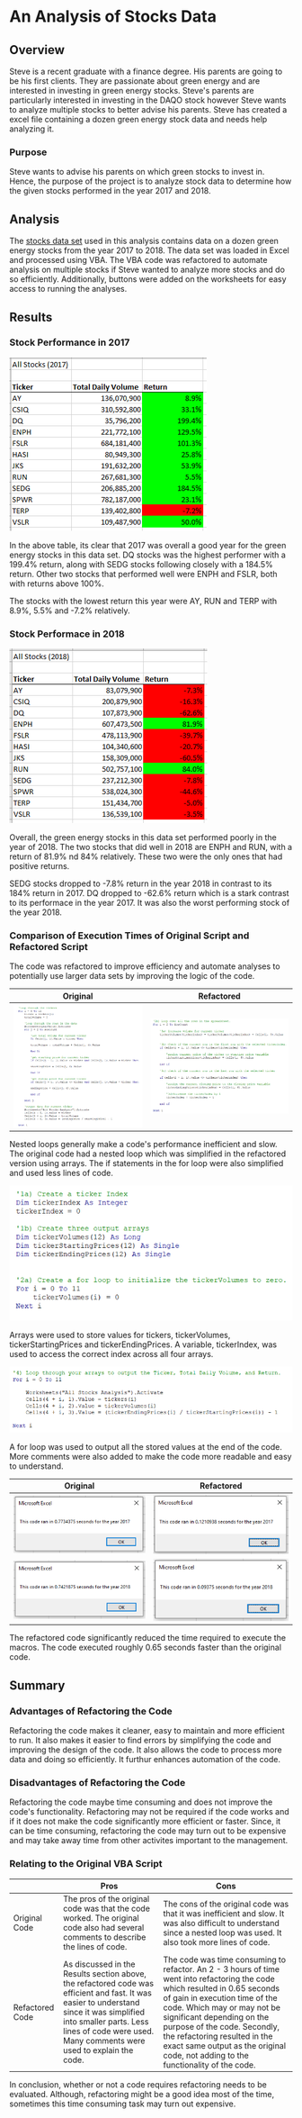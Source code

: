 # An Analysis of Stocks Data 

## Overview 

Steve is a recent graduate with a finance degree. His parents are going to be his first clients. They are passionate about green energy and are interested in investing in green energy stocks. Steve's parents are particularly interested in investing in the DAQO stock however Steve wants to analyze multiple stocks to better advise his parents. Steve has created a excel file containing a dozen green energy stock data and needs help analyzing it. 

### Purpose

Steve wants to advise his parents on which green stocks to invest in. Hence, the purpose of the project is to analyze stock data to determine how the given stocks performed in the year 2017 and 2018. 

## Analysis

The [stocks data set](VBA_Challenge.xlsm) used in this analysis contains data on a dozen green energy stocks from the year 2017 to 2018. The data set was loaded in Excel and processed using VBA. The VBA code was refactored to automate analysis on multiple stocks if Steve wanted to analyze more stocks and do so efficiently. Additionally, buttons were added on the worksheets for easy access to running the analyses.   

## Results

### Stock Performance in 2017
![Stocks Analysis Table for 2017](Resources/Extra/AllStocksAnalysis_Table_2017.PNG)

In the above table, its clear that 2017 was overall a good year for the green energy stocks in this data set. DQ stocks was the highest performer with a 199.4% return, along with SEDG stocks following closely with a 184.5% return. Other two stocks that performed well were ENPH and FSLR, both with returns above 100%. 

The stocks with the lowest return this year were AY, RUN and TERP with 8.9%, 5.5% and -7.2% relatively. 

### Stock Performace in 2018
![Stocks Analysis Table for 2018](Resources/Extra/AllStocksAnalysis_Table_2018.PNG)

Overall, the green energy stocks in this data set performed poorly in the year of 2018. The two stocks that did well in 2018 are ENPH and RUN, with a return of 81.9% nd 84% relatively. These two were the only ones that had positive returns. 

SEDG stocks dropped to -7.8% return in the year 2018 in contrast to its 184% return in 2017. DQ dropped to -62.6% return which is a stark contrast to its performace in the year 2017. It was also the worst performing stock of the year 2018.


### Comparison of Execution Times of Original Script and Refactored Script

The code was refactored to improve efficiency and automate analyses to potentially use larger data sets by improving the logic of the code. 

Original | Refactored|
---------|-----------|
![Origical Code](Resources/Extra/Original_NestedLoop.PNG) | ![Refactored Code](Resources/Extra/Refactored_Loop.PNG)|



Nested loops generally make a code's performance inefficient and slow. The original code had a nested loop which was simplified in the refactored version using arrays. The if statements in the for loop were also simplified and used less lines of code. 

![Refactored Arrays](Resources/Extra/Refactored_Arrays.PNG)

Arrays were used to store values for tickers, tickerVolumes, tickerStartingPrices and tickerEndingPrices. A variable, tickerIndex, was used to access the correct index across all four arrays. 

![Refactored Output](Resources/Extra/Refactored_Output.PNG)

A for loop was used to output all the stored values at the end of the code. More comments were also added to make the code more readable and easy to understand. 


Original | Refactored
---------|-----------
![Execution Time for 2017 Analysis Using Original Script](Resources/Extra/VBA_Original_2017.PNG) |  ![Execution Time for 2017 Analysis Using Refactored Script](Resources/VBA_Challenge_2017.PNG)
![Execution Time for 2018 Analysis Using Original Script](Resources/Extra/VBA_Original_2018.PNG) |![Execution Time for 2018 Analysis Using Refactored Script](Resources/VBA_Challenge_2018.PNG)

The refactored code significantly reduced the time required to execute the macros. The code executed roughly 0.65 seconds faster than the original code. 

## Summary

### Advantages of Refactoring the Code

Refactoring the code makes it cleaner, easy to maintain and more efficient to run. It also makes it easier to find errors by simplifying the code and improving the design of the code. It also allows the code to process more data and doing so efficiently. It furthur enhances automation of the code.   

### Disadvantages of Refactoring the Code

Refactoring the code maybe time consuming and does not improve the code's functionality. Refactoring may not be required if the code works and if it does not make the code significantly more efficient or faster. Since, it can be time consuming, refactoring the code may turn out to be expensive and may take away time from other activites important to the management.  

### Relating to the Original VBA Script
|       | Pros | Cons |
   |-------|------|------|
   | Original Code    |The pros of the original code was that the code worked. The original code also had several comments to describe the lines of code. |The cons of the original code was that it was inefficient and slow. It was also difficult to understand since a nested loop was used. It also took more lines of code. |
   | Refactored Code|As discussed in the Results section above, the refactored code was efficient and fast. It was easier to understand since it was simplified into smaller parts. Less lines of code were used. Many comments were used to explain the code. | The code was time consuming to refactor. An 2 - 3 hours of time went into refactoring the code which resulted in 0.65 seconds of gain in execution time of the code. Which may or may not be significant depending on the purpose of the code. Secondly, the refactoring resulted in the exact same output as the original code, not adding to the functionality of the code. 

In conclusion, whether or not a code requires refactoring needs to be evaluated. Although, refactoring might be a good idea most of the time, sometimes this time consuming task may turn out expensive.    



